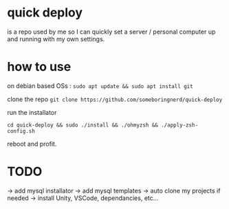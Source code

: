 # quick deploy
is a repo used by me so I can quickly set a server / personal computer up and running with my own settings.

# how to use
on debian based OSs : 
`sudo apt update && sudo apt install git`

clone the repo
`git clone https://github.com/someboringnerd/quick-deploy`

run the installator

`cd quick-deploy && sudo ./install && ./ohmyzsh && ./apply-zsh-config.sh`

reboot and profit.

# TODO
-> add mysql installator
-> add mysql templates
-> auto clone my projects if needed
-> install Unity, VSCode, dependancies, etc...